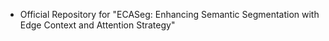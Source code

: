 - Official Repository for "ECASeg: Enhancing Semantic Segmentation with Edge Context and Attention Strategy"
